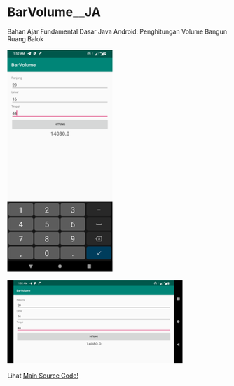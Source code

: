 # BarVolume__JA
Bahan Ajar Fundamental Dasar Java Android: Penghitungan Volume Bangun Ruang Balok<br><br>
<img src="https://github.com/RizkyKhapidsyah/BarVolume__JA/blob/master/(results)/Screenshot_20190905-015236.png" width=240px length=320px><br><br>
<img src="https://github.com/RizkyKhapidsyah/BarVolume__JA/blob/master/(results)/Screenshot_20190905-015245.png" length=320px width=400px><br><br>
Lihat <a href="https://github.com/RizkyKhapidsyah/BarVolume__JA/blob/master/app/src/main/java/com/rizkykhapidsyah/picodiploma/barvolume/MainActivity.java">Main Source Code!</a>
